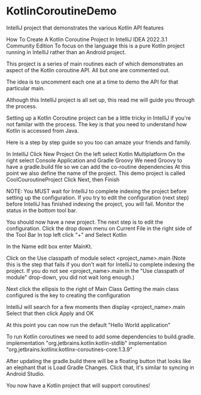 # KotlinCoroutineDemo
IntelliJ project that demonstrates the various Kotlin API features

How To Create A Kotlin Coroutine Project In IntelliJ IDEA 2022.3.1 Community Edition
To focus on the language this is a pure Kotlin project running in IntelliJ rather than an Android project.

This project is a series of main routines each of which demonstrates an aspect of the Kotlin 
coroutine API.  All but one are commented out.

The idea is to uncomment each one at a time to demo the API for that particular main.

Although this IntelliJ project is all set up, this read me will guide you through the process.

Setting up a Kotlin Coroutine project can be a little tricky in IntelliJ if you're not familar with 
the process. The key is that you need to understand how Kotlin is accessed from Java.

Here is a step by step guide so you too can amaze your friends and family.

In IntelliJ Click New Project
On the left select Kotlin Multiplatform
On the right select Console Application and Gradle Groovy
We need Groovy to have a gradle.build file so we can add the co-routine dependencies
At this point we also define the name of the project.
This demo project is called CoolCouroutineProject
Click Next, then Finish

NOTE: You MUST wait for IntelliJ to complete indexing the project before setting up the configuration.
If you try to edit the configuration (next step) before IntelliJ has finished indexing the project,
you will fail. Monitor the status in the bottom tool bar.

You should now have a new project.
The next step is to edit the configuration.
Click the drop down menu on Current File in the right side of the Tool Bar
In top left click "+" and Select Kotlin

In the Name edit box enter MainKt.  

Click on the Use classpath of module
select <project_name>.main
(Note this is the step that fails if you don't wait for IntelliJ to complete indexing the project.
If you do not see <project_name>.main in the "Use classpath of module" drop-down,
you did not wait long enough.)

Next click the ellipsis to the right of Main Class
Getting the main class configured is the key to creating the configuration

IntelliJ will search for a few moments then display
<project_name>.main
Select that then click Apply and OK

At this point you can now run the default "Hello World application"

To run Kotlin coroutines we need to add some dependencies to build.gradle.
implementation "org.jetbrains.kotlin:kotlin-stdlib"
implementation "org.jetbrains.kotlinx:kotlinx-coroutines-core:1.3.9"

After updating the gradle.build there will be a floating button that looks like
an elephant that is Load Gradle Changes.  Click that, it's similar to syncing in Android Studio.

You now have a Kotlin project that will support coroutines!



